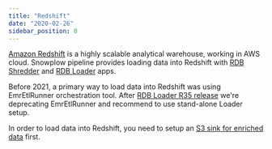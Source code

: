 ```yaml
---
title: "Redshift"
date: "2020-02-26"
sidebar_position: 0
---
```


[Amazon Redshift](https://aws.amazon.com/redshift/) is a highly scalable analytical warehouse, working in AWS cloud. Snowplow pipeline provides loading data into Redshift with [RDB Shredder](/docs/migrated/open-source-components-and-applications/snowplow-rdb-loader/rdb-shredder/) and [RDB Loader](/docs/migrated/open-source-components-and-applications/snowplow-rdb-loader/rdb-loader/) apps.

Before 2021, a primary way to load data into Redshift was using EmrEtlRunner orchestration tool. After [RDB Loader R35 release](/docs/migrated/pipeline-components-and-applications/loaders-storage-targets/snowplow-rdb-loader/r35-upgrade-guide/#new-configuration-file) we're deprecating EmrEtlRunner and recommend to use stand-alone Loader setup.

In order to load data into Redshift, you need to setup an [S3 sink for enriched data](/docs/migrated/getting-started-on-snowplow-open-source/setup-snowplow-on-aws/setup-destinations/load-data-to-s3/) first.
